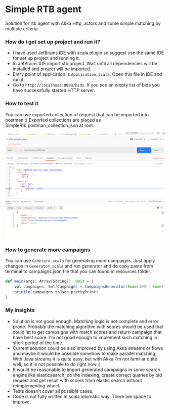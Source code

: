 # Simple RTB agent #

Solution for rtb agent with Akka Http, actors and some simple matching by multiple criteria.

### How do I get set up project and run it? ###

* I have used JetBrains IDE with scala plugin so suggest use the same IDE for set up project and running it.
* In JetBrains IDE import stb project. Wait until all dependencies will be installed and project will be imported.
* Entry point of application is `Application.scala`. Open this file in IDE and run it.
* Go to `http://localhost:8080/bids`. If you see an empty list of bids you have successfully started HTTP server.

### How to test it ###

You can use exported collection of request that can be imported into postman :) Exported collections are placed as SimpleRtb.postman_collection.json at root.

![req_example](images/req_example_1.png)

### How to generate more campaigns ###

You can use `Generate.scala` for generating more campaigns. Just apply changes in `Generator.scala` and run generator and do copy paste from terminal to campaigns.json file that you can found in resources folder.

```scala
def main(args: Array[String]): Unit = {
    val campaigns: Set[Campaign] = CampaignsGenerator(Some(100), Some(10), Some(1000))
    println(campaigns.toJson.prettyPrint)
}
```

### My insights ###

* Solution is not good enough. Matching logic is not complete and error prone. Probably the matching algorithm with 
scores should be used that could let to get campaigns with match scores and return campaign that have best score. 
I'm not good enough to implement such matching in short period of the time. 
* Current solution could be also improved by using Akka streams or flows and maybe it would be possible somehow to make parallel matching.
With Java streams it is quite easy, but with Akka I'm not familiar quite well, so it is not possible to do right now :)
* It would be reasonable to import generated campaigns in some search engine like elasticsearch, do the indexing, create 
correct queries by bid request and get result with scores from elastic search without reimplementing wheel.
* Tests doesn't cover all possible cases.
* Code is not fully written in scala idiomatic way. There are space to improve.
